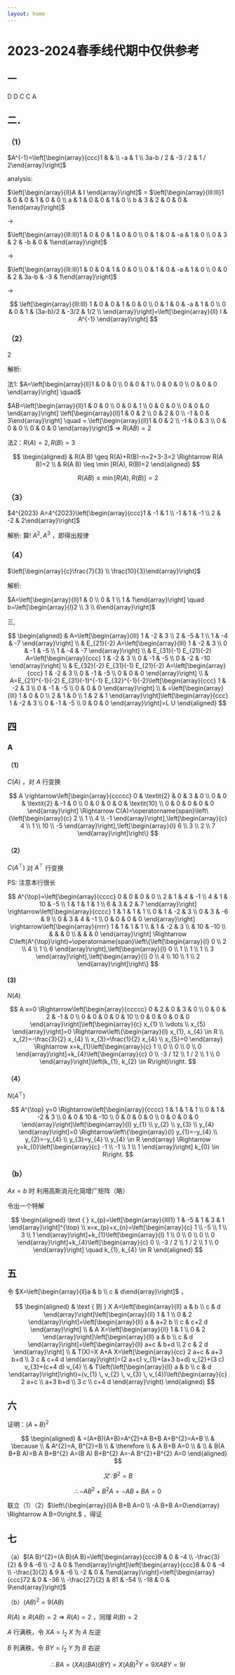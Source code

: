 ```yaml
---
layout: home
---
```


# 2023-2024春季线代期中仅供参考

## 一

D D C C A

## 二．

### （1）

$A^{-1}=\left[\begin{array}{ccc}1 & & \\ -a & 1 \\ 3a-b / 2 & -3 / 2 & 1 / 2\end{array}\right]$

analysis:

$\left[\begin{array}{ll}A & I \end{array}\right]$ = $\left[\begin{array}{lll:lll}1 & 0 & 0 & 1 & 0 & 0 \\ a & 1 & 0 & 0 & 1 & 0 \\ b & 3 & 2 & 0 & 0 & 1\end{array}\right]$

$\rightarrow$

$\left[\begin{array}{lll:lll}1 & 0 & 0 & 1 & 0 & 0 \\ 0 & 1 & 0 & -a & 1 & 0 \\ 0 & 3 & 2 & -b & 0 & 1\end{array}\right]$

$\rightarrow$

$\left[\begin{array}{lll:lll}1 & 0 & 0 & 1 & 0 & 0 \\ 0 & 1 & 0 & -a & 1 & 0 \\ 0 & 0 & 2 & 3a-b & -3 & 1\end{array}\right]$

$\rightarrow$

$$
\left[\begin{array}{lll:lll}
1 & 0 & 0 & 1 & 0 & 0 \\
0 & 1 & 0 & -a & 1 & 0 \\
0 & 0 & 1 & (3a-b)/2 & -3/2 & 1/2 \\
\end{array}\right]=\left[\begin{array}{ll}
I & A^{-1}
\end{array}\right]
$$

### （2）

2

解析:


法1: $A=\left[\begin{array}{ll}1 & 0 & 0 \\ 0 & 0 & 1 \\ 0 & 0 & 0 \\ 0 & 0 & 0 \end{array}\right] \quad$

$AB=\left[\begin{array}{ll}1 & 0 & 0 \\ 0 & 0 & 1 \\ 0 & 0 & 0 \\ 0 & 0 & 0 \end{array}\right]  \left[\begin{array}{ll}1 & 0 & 2 \\ 0 & 2 & 0 \\ -1 & 0 & 3\end{array}\right] \quad = \left[\begin{array}{ll}1 & 0 & 2 \\ -1 & 0 & 3 \\ 0 & 0 & 0 \\ 0 & 0 & 0 \end{array}\right]$ => $R(AB) = 2$

法2：$R(A)=2, R(B)=3$

$$
\begin{aligned}
& R(A B) \geq R(A)+R(B)-n=2+3-3=2 \Rightarrow R(A B)=2 \\
& R(A B) \leq \min [R(A), R(B)=2
\end{aligned}
$$

$$
R(A B) \leq \min [R(A), R(B)]=2
$$

### （3）

$4^{2023} A=4^{2023}\left[\begin{array}{ccc}1 & -1 & 1 \\ -1 & 1 & -1 \\ 2 & -2 & 2\end{array}\right]$

解析: 算! $A^{2}, A^{3}$ ，即得出规律

### （4）

$\left[\begin{array}{c}\frac{7}{3} \\ \frac{10}{3}\end{array}\right]$

解析:

$A=\left[\begin{array}{ll}1 & 0 \\ 0 & 1 \\ 1 & 1\end{array}\right] \quad b=\left[\begin{array}{l}2 \\ 3 \\ 6\end{array}\right]$

三,

$$
\begin{aligned}
& A=\left[\begin{array}{lll}
1 & -2 & 3 \\
2 & -5 & 1 \\
1 & -4 & -7
\end{array}\right] \\
& E_{21}(-2) A=\left[\begin{array}{lll}
1 & -2 & 3 \\
0 & -1 & -5 \\
1 & -4 & -7
\end{array}\right] \\
& E_{31}(-1) E_{21}(-2) A=\left[\begin{array}{ccc}
1 & -2 & 3 \\
0 & -1 & -5 \\
0 & -2 & -10
\end{array}\right] \\
& E_{32}(-2) E_{31}(-1) E_{21}(-2) A=\left[\begin{array}{ccc}
1 & -2 & 3 \\
0 & -1 & -5 \\
0 & 0 & 0
\end{array}\right] \\
& A=E_{21}^{-1}(-2) E_{31}(-1)^{-1} E_{32}^{-1}(-2)\left[\begin{array}{ccc}
1 & -2 & 3 \\
0 & -1 & -5 \\
0 & 0 & 0
\end{array}\right] \\
& =\left[\begin{array}{lll}
1 & 0 & 0 \\
2 & 1 & 0 \\
1 & 2 & 1
\end{array}\right]\left[\begin{array}{ccc}
1 & -2 & 3 \\
0 & -1 & -5 \\
0 & 0 & 0
\end{array}\right]=L U
\end{aligned}
$$

## 四

### A

#### （1）

$C(A)$ ，对 $A$ 行变换

$$
A \rightarrow\left[\begin{array}{ccccc}
0 & \textit{2} & 0 & 3 & 0 \\
0 & 0 & \textit{2} & -1 & 0 \\
0 & 0 & 0 & 0 & \textit{10} \\
0 & 0 & 0 & 0 & 0
\end{array}\right] \Rightarrow C(A)=\operatorname{span}\left\{\left[\begin{array}{c}
2 \\
1 \\
4 \\
-1
\end{array}\right],\left[\begin{array}{c}
4 \\
1 \\
10 \\
-5
\end{array}\right],\left[\begin{array}{l}
6 \\
3 \\
2 \\
7
\end{array}\right]\right\}
$$

#### （2）

$C\left(A^{\top}\right)$ 对 $A^{\top}$ 行变换

PS: 注意本行很长

$$
A^{\top}=\left[\begin{array}{cccc}
0 & 0 & 0 & 0 \\
2 & 1 & 4 & -1 \\
4 & 1 & 10 & -5 \\
1 & 1 & 1 & 1 \\
6 & 3 & 2 & 7
\end{array}\right] \rightarrow\left[\begin{array}{cccc}
1 & 1 & 1 & 1 \\
0 & 1 & -2 & 3 \\
0 & 3 & -6 & 9 \\
0 & 3 & 4 & -1 \\
0 & 0 & 0 & 0
\end{array}\right] \rightarrow\left[\begin{array}{rrrr}
1 & 1 & 1 & 1 \\
& 1 & -2 & 3 \\
& 10 & -10 \\
& & & 0 \\
& & & 0
\end{array}\right] \Rightarrow C\left(A^{\top}\right)=\operatorname{span}\left\{\left[\begin{array}{l}
0 \\
2 \\
4 \\
1 \\
6
\end{array}\right],\left[\begin{array}{l}
0 \\
1 \\
1 \\
1 \\
3
\end{array}\right],\left[\begin{array}{l}
0 \\
4 \\
10 \\
1 \\
2
\end{array}\right]\right\}
$$

#### (3)

$N(A)$

$$
A x=0 \Rightarrow\left[\begin{array}{ccccc}
0 & 2 & 0 & 3 & 0 \\
0 & 0 & 2 & -1 & 0 \\
0 & 0 & 0 & 0 & 10 \\
0 & 0 & 0 & 0 & 0
\end{array}\right]\left[\begin{array}{c}
x_{1} \\
\vdots \\
x_{5}
\end{array}\right]=0 \Rightarrow\left\{\begin{array}{l}
x_{1}, x_{4} \in R \\
x_{2}=-\frac{3}{2} x_{4} \\
x_{3}=\frac{1}{2} x_{4} \\
x_{5}=0
\end{array} \Rightarrow x=k_{1}\left[\begin{array}{c}
1 \\
0 \\
0 \\
0 \\
0
\end{array}\right]+k_{4}\left[\begin{array}{c}
0 \\
-3 / 12 \\
1 / 2 \\
1 \\
0
\end{array}\right]\left(k_{1}, k_{2} \in R\right)\right.
$$

#### （4）

$N\left(A^{\top}\right)$

$$
A^{\top} y=0 \Rightarrow\left[\begin{array}{cccc}
1 & 1 & 1 & 1 \\
0 & 1 & -2 & 3 \\
0 & 0 & 10 & -10 \\
0 & 0 & 0 & 0 \\
0 & 0 & 0 & 0
\end{array}\right]\left[\begin{array}{l}
y_{1} \\
y_{2} \\
y_{3} \\
y_{4}
\end{array}\right]=0 \Rightarrow\left\{\begin{array}{l}
y_{1}=-y_{4} \\
y_{2}=-y_{4} \\
y_{3}=y_{4} \\
y_{4} \in R
\end{array} \Rightarrow y=k_{0}\left[\begin{array}{c}
-1 \\
-1 \\
1 \\
1
\end{array}\right] k_{0} \in R\right.
$$

### （b）

$A x=b$ 时 利用高斯消元化简增广矩阵（略）

令出一个特解

$$
\begin{aligned}
\text {  } x_{p}=\left[\begin{array}{llll1}
1 & -5 & 1 & 3 & 1
\end{array}\right]^{\top} \\
x=x_{p}+x_{n}=\left[\begin{array}{c}
1 \\
-5 \\
1 \\
3 \\
1
\end{array}\right]+k_{1}\left[\begin{array}{l}
1 \\
0 \\
0 \\
0 \\
0
\end{array}\right]+k_{4}\left[\begin{array}{c}
0 \\
-3 / 2 \\
1 / 2 \\
1 \\
0
\end{array}\right] \quad k_{1}, k_{4} \in R
\end{aligned}
$$

## 五

令 $X=\left[\begin{array}{ll}a & b \\ c & d\end{array}\right]$ ，

$$
\begin{aligned}
& \text { 则 } X A=\left[\begin{array}{ll}
a & b \\
c & d
\end{array}\right]\left[\begin{array}{ll}
1 & 1 \\
0 & 2
\end{array}\right]=\left[\begin{array}{ll}
a & a+2 b \\
c & c+2 d
\end{array}\right] \\
& A X=\left[\begin{array}{ll}
1 & 1 \\
0 & 2
\end{array}\right]\left[\begin{array}{ll}
a & b \\
c & d
\end{array}\right]=\left[\begin{array}{ll}
a+c & b+d \\
2 c & 2 d
\end{array}\right] \\
& T(X)=X A+A X=\left[\begin{array}{cc}
2 a+c & a+3 b+d \\
3 c & c+4 d
\end{array}\right]=(2 a+c) v_{1}+(a+3 b+d) v_{2}+(3 c) v_{3}+(c+4 d) v_{4} \\
& T\left(\left[\begin{array}{ll}
a & b \\
c & d
\end{array}\right]\right)=(v_{1} \, v_{2} \, v_{3} \, v_{4})\left(\begin{array}{c}
2 a+c \\
a+3 b+d \\
3 c \\
c+4 d
\end{array}\right)
\end{aligned}
$$

## 六

证明：$(A+B)^{2}$

$$
\begin{aligned}
& =(A+B)(A+B)=A^{2}+A B+B A+B^{2}=A+B \\
& \because \\
& A^{2}=A, B^{2}=B \\
& \therefore \\
& A B+B A=0 \\
& \\
& B(A B+B A)=B A B+B^{2} A=(B A) B+B^{2} A=-A B^{2}+B^{2} A=0
\end{aligned}
$$

$$
又 \because B^{2}=B
$$

$$
\begin{equation*}
\therefore-A B^{2}+B^{2} A=-A B+B A=0 \tag{2}
\end{equation*}
$$

联立（1）（2）$\left\{\begin{array}{l}A B+B A=0 \\ -A B+B A=0\end{array} \Rightarrow A B=0\right.$ ，得证

## 七

（a）$(A B)^{2}=(A B)(A B)=\left[\begin{array}{ccc}8 & 0 & -4 \\ -\frac{3}{2} & 9 & -6 \\ -2 & 0 & 1\end{array}\right]\left[\begin{array}{ccc}8 & 0 & -4 \\ -\frac{3}{2} & 9 & -6 \\ -2 & 0 & 1\end{array}\right]=\left[\begin{array}{ccc}72 & 0 & -36 \\ -\frac{27}{2} & 81 & -54 \\ -18 & 0 & 9\end{array}\right]$

（b）$(A B)^{2}=9(A B)$

$R(A) \geqslant R(A B)=2 \Rightarrow R(A)=2$ ，同理 $R(B)=2$

$A$ 行满秩，令 $X A=I_{2}$ $X$ 为 $A$ 左逆

$B$ 列满秩，令 $B Y=I_{2}$ $Y$ 为 $B$ 右逆

$$
\therefore B A=(X A)(B A)(B Y)=X(A B)^{2} Y=9 X A B Y=9 I
$$
